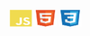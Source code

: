 <div style="display: inline_block"><br>
  <img align="center" alt="gumeeee-Js" height="30" width="40" src="https://raw.githubusercontent.com/devicons/devicon/master/icons/javascript/javascript-plain.svg">
  <img align="center" alt="gumeeee-HTML" height="30" width="40" src="https://raw.githubusercontent.com/devicons/devicon/master/icons/html5/html5-original.svg">
  <img align="center" alt="gumeeee-CSS" height="30" width="40" src="https://raw.githubusercontent.com/devicons/devicon/master/icons/css3/css3-original.svg">
</div>
